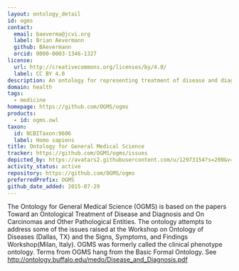 ```yaml
---
layout: ontology_detail
id: ogms
contact:
  email: baeverma@jcvi.org
  label: Brian Aevermann
  github: BAevermann
  orcid: 0000-0003-1346-1327
license:
  url: http://creativecommons.org/licenses/by/4.0/
  label: CC BY 4.0
description: An ontology for representing treatment of disease and diagnosis and on carcinomas and other pathological entities
domain: health
tags:
  - medicine
homepage: https://github.com/OGMS/ogms
products:
  - id: ogms.owl
taxon:
  id: NCBITaxon:9606
  label: Homo sapiens
title: Ontology for General Medical Science
tracker: https://github.com/OGMS/ogms/issues
depicted_by: https://avatars2.githubusercontent.com/u/12973154?s=200&v=4
activity_status: active
repository: https://github.com/OGMS/ogms
preferredPrefix: OGMS
github_date_added: 2015-07-29
---
```


The Ontology for General Medical Science (OGMS) is based on the papers Toward an Ontological Treatment of Disease and Diagnosis and On Carcinomas and Other Pathological Entities. The ontology attempts to address some of the issues raised at the Workshop on Ontology of Diseases (Dallas, TX) and the Signs, Symptoms, and Findings Workshop(Milan, Italy). OGMS was formerly called the clinical phenotype ontology. Terms from OGMS hang from the Basic Formal Ontology. See http://ontology.buffalo.edu/medo/Disease_and_Diagnosis.pdf
